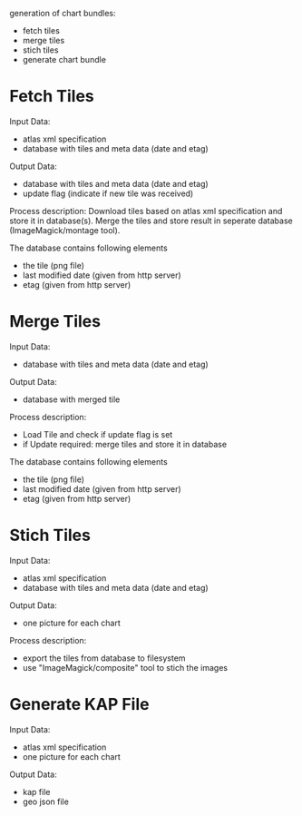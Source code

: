 generation of chart bundles:
- fetch tiles
- merge tiles
- stich tiles
- generate chart bundle 


# Fetch Tiles
Input Data:
 - atlas xml specification
 - database with tiles and meta data (date and etag)
  
Output Data:
 - database with tiles and meta data (date and etag)
 - update flag (indicate if new tile was received)

Process description:
  Download tiles based on atlas xml specification and store it in database(s).
  Merge the tiles and store result in seperate database (ImageMagick/montage tool).

The database contains following elements
  - the tile (png file)
  - last modified date (given from http server)
  - etag (given from http server)

# Merge Tiles
Input Data:
 - database with tiles and meta data (date and etag)
  
Output Data:
 - database with merged tile
 
Process description:
- Load Tile and check if update flag is set
- if Update required: merge tiles and store it in database

The database contains following elements
  - the tile (png file)
  - last modified date (given from http server)
  - etag (given from http server)
  

# Stich Tiles
Input Data:
 - atlas xml specification
 - database with tiles and meta data (date and etag)
  
Output Data:
 - one picture for each chart
 
Process description:
 - export the tiles from database to filesystem
 - use "ImageMagick/composite" tool to stich the images
 
# Generate KAP File
Input Data:
 - atlas xml specification
 - one picture for each chart

Output Data:
 - kap file
 - geo json file
 
 
 




